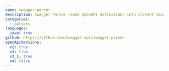 ```yaml
---
name: swagger-parser
description: Swagger Parser reads OpenAPI definitions into current Java POJOs.
categories:
  - parsers
languages:
  java: true
github: https://github.com/swagger-api/swagger-parser
openApiVersions:
  v2: true
  v3: true
  v3_1: true
  v4: false
---
```

